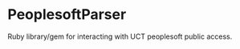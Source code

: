 PeoplesoftParser
================

Ruby library/gem for interacting with UCT peoplesoft public access.
